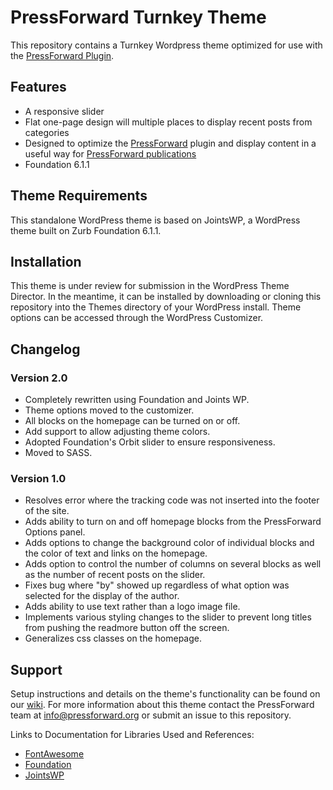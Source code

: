 # PressForward Turnkey Theme
This repository contains a Turnkey Wordpress theme optimized for use with the [PressForward Plugin](http://www.pressforward.org).

## Features
+ A responsive slider
+ Flat one-page design will multiple places to display recent posts from categories
+ Designed to optimize the [PressForward](http://www.pressforward.org) plugin and display content in a useful way for [PressForward publications](http://www.pressforward.org/partners)
+ Foundation 6.1.1

## Theme Requirements
This standalone WordPress theme is based on JointsWP, a WordPress theme built on Zurb Foundation 6.1.1.  

## Installation
This theme is under review for submission in the WordPress Theme Director. In the meantime, it can be installed by downloading or cloning this repository into the Themes directory of your WordPress install. Theme options can be accessed through the WordPress Customizer.

## Changelog
### Version 2.0
* Completely rewritten using Foundation and Joints WP.
* Theme options moved to the customizer.
* All blocks on the homepage can be turned on or off.
* Add support to allow adjusting theme colors.
* Adopted Foundation's Orbit slider to ensure responsiveness.
* Moved to SASS.

### Version 1.0
* Resolves error where the tracking code was not inserted into the footer of the site.
* Adds ability to turn on and off homepage blocks from the PressForward Options panel.
* Adds options to change the background color of individual blocks and the color of text and links on the homepage.
* Adds option to control the number of columns on several blocks as well as the number of recent posts on the slider.
* Fixes bug where "by" showed up regardless of what option was selected for the display of the author.
* Adds ability to use text rather than a logo image file.
* Implements various styling changes to the slider to prevent long titles from pushing the readmore button off the screen.
* Generalizes css classes on the homepage.

## Support
Setup instructions and details on the theme's functionality can be found on our [wiki](https://github.com/PressForward/PressForward-TurnKey-Theme/wiki). For more information about this theme contact the PressForward team at info@pressforward.org or submit an issue to this repository.  

Links to Documentation for Libraries Used and References:
+ [FontAwesome](http://fortawesome.github.io/Font-Awesome/)
+ [Foundation](http://foundation.zurb.com/)
+ [JointsWP](http://jointswp.com/)
